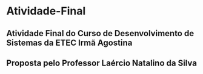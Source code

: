 # Atividade-Final
## Atividade Final do Curso de Desenvolvimento de Sistemas da ETEC Irmã Agostina
## Proposta pelo Professor Laércio Natalino da Silva
